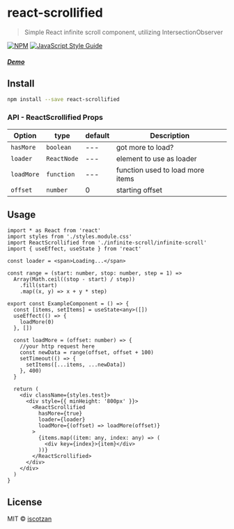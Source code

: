 # react-scrollified

> Simple React infinite scroll component, utilizing IntersectionObserver 

[![NPM](https://img.shields.io/npm/v/react-scrollified.svg)](https://www.npmjs.com/package/react-scrollified) [![JavaScript Style Guide](https://img.shields.io/badge/code_style-standard-brightgreen.svg)](https://standardjs.com)

##### [Demo](https://iscotzan.github.io/react-scrollified/)

## Install

```bash
npm install --save react-scrollified
```

### API - ReactScrollified Props

| Option     | type        | default | Description                      |
| ---------- | ----------- | ------- | -------------------------------- |
| `hasMore`  | `boolean`   | ---     | got more to load?                |
| `loader`   | `ReactNode` | ---     | element to use as loader         |
| `loadMore` | `function`  | ---     | function used to load more items |
| `offset`   | `number`    | 0       | starting offset                  |

## Usage

```tsx
import * as React from 'react'
import styles from './styles.module.css'
import ReactScrollified from './infinite-scroll/infinite-scroll'
import { useEffect, useState } from 'react'

const loader = <span>Loading...</span>

const range = (start: number, stop: number, step = 1) =>
  Array(Math.ceil((stop - start) / step))
    .fill(start)
    .map((x, y) => x + y * step)

export const ExampleComponent = () => {
  const [items, setItems] = useState<any>([])
  useEffect(() => {
    loadMore(0)
  }, [])

  const loadMore = (offset: number) => {
    //your http request here
    const newData = range(offset, offset + 100)
    setTimeout(() => {
      setItems([...items, ...newData])
    }, 400)
  }

  return (
    <div className={styles.test}>
      <div style={{ minHeight: '800px' }}>
        <ReactScrollified
          hasMore={true}
          loader={loader}
          loadMore={(offset) => loadMore(offset)}
        >
          {items.map((item: any, index: any) => (
            <div key={index}>{item}</div>
          ))}
        </ReactScrollified>
      </div>
    </div>
  )
}
```

## License

MIT © [iscotzan](https://github.com/iscotzan)
